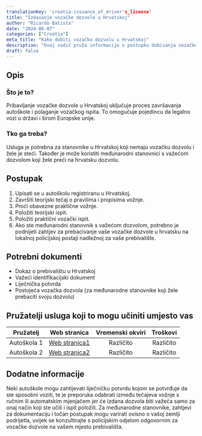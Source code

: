 ```yaml
---
translationKey: 'croatia-issuance_of_driver's_license'
title: "Izdavanje vozačke dozvole u Hrvatskoj"
author: "Ricardo Batista"
date: "2024-06-07"
categories: ["Croatia"]
meta_title: "Kako dobiti vozačku dozvolu u Hrvatskoj"
description: "Ovaj vodič pruža informacije o postupku dobivanja vozačke dozvole u Hrvatskoj"
draft: false
---
```


## Opis
### Što je to?
Pribavljanje vozačke dozvole u Hrvatskoj uključuje proces završavanja autoškole i polaganje vozačkog ispita. To omogućuje pojedincu da legalno vozi u državi i širom Europske unije.
### Tko ga treba?
Usluga je potrebna za stanovnike u Hrvatskoj koji nemaju vozačku dozvolu i žele je steći. Također je može koristiti međunarodni stanovnici s važećom dozvolom koji žele preći na hrvatsku dozvolu.

## Postupak
1. Upisati se u autoškolu registriranu u Hrvatskoj.
2. Završiti teorijski tečaj o pravilima i propisima vožnje.
3. Proći obavezne praktične vožnje.
4. Položiti teorijski ispit.
5. Položiti praktični vozački ispit.
6. Ako ste međunarodni stanovnik s važećom dozvolom, potrebno je podnijeti zahtjev za prebacivanje vaše vozačke dozvole u hrvatsku na lokalnoj policijskoj postaji nadležnoj za vaše prebivalište.

## Potrebni dokumenti
- Dokaz o prebivalištu u Hrvatskoj
- Važeći identifikacijski dokument
- Liječnička potvrda
- Postojeća vozačka dozvola (za međunarodne stanovnike koji žele prebaciti svoju dozvolu)

## Pružatelji usluga koji to mogu učiniti umjesto vas

| Pružatelj       |     Web stranica                    |    Vremenski okviri    |      Troškovi     |
| ---------------- | ----------------------------------- | :--------------------: | :----------------: |
| Autoškola 1     | [Web stranica1](http://www.primjer.com) |   Različito           |      Različito     |
| Autoškola 2     | [Web stranica2](http://www.primjer.com) |   Različito           |      Različito     |

## Dodatne informacije
Neki autoškole mogu zahtijevati ​​liječničku potvrdu kojom se potvrđuje da ste sposobni voziti, te je preporuka odabrati između tečajeva vožnje s ručnim ili automatskim mjenjačem jer će izdana dozvola biti važeća samo za onaj način koji ste učili i ispit položili. Za međunarodne stanovnike, zahtjevi za dokumentaciju i točan postupak mogu varirati ovisno o vašoj zemlji podrijetla, uvijek se konzultirajte s policijskim odjelom odgovornim za vozačke dozvole na vašem mjestu prebivališta.